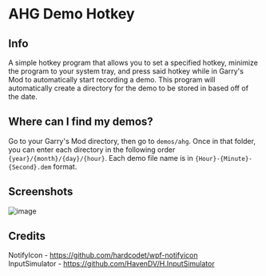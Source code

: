 # AHG Demo Hotkey

## Info
A simple hotkey program that allows you to set a specified hotkey, minimize the program to your system tray, and press said hotkey while in Garry's Mod to automatically start recording a demo. This program will automatically create a directory for the demo to be stored in based off of the date.

## Where can I find my demos?
Go to your Garry's Mod directory, then go to `demos/ahg`. Once in that folder, you can enter each directory in the following order `{year}/{month}/{day}/{hour}`. Each demo file name is in `{Hour}-{Minute}-{Second}.dem` format.

## Screenshots
![image](https://user-images.githubusercontent.com/8619739/180636230-8995865b-67aa-445a-8e93-92f250600885.png)

## Credits
NotifyIcon - https://github.com/hardcodet/wpf-notifyicon  
InputSimulator - https://github.com/HavenDV/H.InputSimulator

